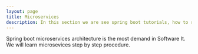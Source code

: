 ```yaml
---
layout: page
title: Microservices
description: In this section we are see spring boot tutorials, how to real time projects, cicd pipeline , interview section   
---
```


Spring boot microservices architecture is the most demand in Software It. We will learn microsevices step by step procedure.

